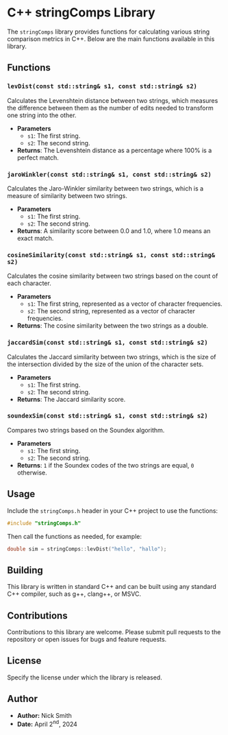 # C++ stringComps Library

The `stringComps` library provides functions for calculating various string comparison metrics in C++. Below are the main functions available in this library.

## Functions

### `levDist(const std::string& s1, const std::string& s2)`

Calculates the Levenshtein distance between two strings, which measures the difference between them as the number of edits needed to transform one string into the other.

- **Parameters**
  - `s1`: The first string.
  - `s2`: The second string.
- **Returns**: The Levenshtein distance as a percentage where 100% is a perfect match.

### `jaroWinkler(const std::string& s1, const std::string& s2)`

Calculates the Jaro-Winkler similarity between two strings, which is a measure of similarity between two strings.

- **Parameters**
  - `s1`: The first string.
  - `s2`: The second string.
- **Returns**: A similarity score between 0.0 and 1.0, where 1.0 means an exact match.

### `cosineSimilarity(const std::string& s1, const std::string& s2)`

Calculates the cosine similarity between two strings based on the count of each character.

- **Parameters**
  - `s1`: The first string, represented as a vector of character frequencies.
  - `s2`: The second string, represented as a vector of character frequencies.
- **Returns**: The cosine similarity between the two strings as a double.

### `jaccardSim(const std::string& s1, const std::string& s2)`

Calculates the Jaccard similarity between two strings, which is the size of the intersection divided by the size of the union of the character sets.

- **Parameters**
  - `s1`: The first string.
  - `s2`: The second string.
- **Returns**: The Jaccard similarity score.

### `soundexSim(const std::string& s1, const std::string& s2)`

Compares two strings based on the Soundex algorithm.

- **Parameters**
  - `s1`: The first string.
  - `s2`: The second string.
- **Returns**: `1` if the Soundex codes of the two strings are equal, `0` otherwise.

## Usage

Include the `stringComps.h` header in your C++ project to use the functions:

```cpp
#include "stringComps.h"
```

Then call the functions as needed, for example:

```cpp
double sim = stringComps::levDist("hello", "hallo");
```

## Building

This library is written in standard C++ and can be built using any standard C++ compiler, such as g++, clang++, or MSVC.

## Contributions

Contributions to this library are welcome. Please submit pull requests to the repository or open issues for bugs and feature requests.

## License

Specify the license under which the library is released.

## Author

- **Author:** Nick Smith
- **Date:** April 2<sup>nd</sup>, 2024
